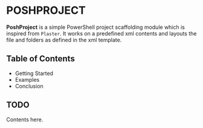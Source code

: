 # POSHPROJECT

**PoshProject** is a simple PowerShell project scaffolding module which is inspired from `Plaster`. It works on a predefined xml contents and layouts
the file and folders as defined in the xml template.

## Table of Contents

- Getting Started
- Examples
- Conclusion

## TODO

Contents here.